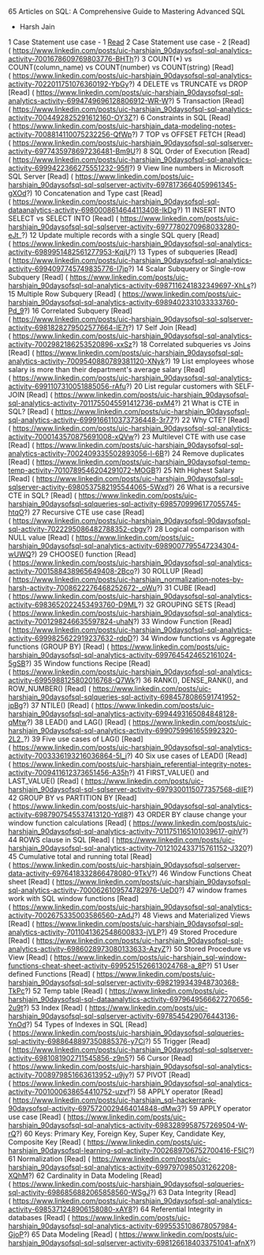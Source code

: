 65 Articles on SQL: 
A Comprehensive Guide to Mastering Advanced SQL 
- Harsh Jain

 1	Case Statement use case - 1	[Read](https://www.linkedin.com/posts/uic-harshjain_90daysofsql-sql-analytics-activity-7009911953536008192-Csig)
2	Case Statement use case - 2	[Read]	( https://www.linkedin.com/posts/uic-harshjain_90daysofsql-sql-analytics-activity-7001678609769803776-BHTh?)
3	COUNT(*) vs COUNT(column_name) vs COUNT(number) vs COUNT(string)	[Read]	( https://www.linkedin.com/posts/uic-harshjain_90daysofsql-sql-analytics-activity-7022011751076360192-YbGy?)
4	DELETE vs TRUNCATE vs DROP	[Read]	( https://www.linkedin.com/posts/uic-harshjain_90daysofsql-sql-analytics-activity-6994749696128806912-WR-W?)
5	Transaction	[Read]	( https://www.linkedin.com/posts/uic-harshjain_90daysofsql-sql-analytics-activity-7004492825291612160-OY3Z?)
6	Constraints in SQL	[Read]	( https://www.linkedin.com/posts/uic-harshjain_data-modeling-notes-activity-7008814110075232256-QfWp?)
7	TOP vs OFFSET FETCH	[Read]	( https://www.linkedin.com/posts/uic-harshjain_90daysofsql-sql-sqlserver-activity-6977435978697236481-Bm9U?)
8	SQL Order of Execution	[Read]	( https://www.linkedin.com/posts/uic-harshjain_90daysofsql-sql-analytics-activity-6999422366275551232-95fI?)
9	View line numbers in Microsoft SQL Server	[Read]	( https://www.linkedin.com/posts/uic-harshjain_90daysofsql-sql-sqlserver-activity-6978173664059961345-gXOd?)
10	Concatenation and Type cast	[Read]	( https://www.linkedin.com/posts/uic-harshjain_90daysofsql-sql-dataanalytics-activity-6980008614644113408-IkDg?)
11	INSERT INTO SELECT vs SELECT INTO	[Read]	( https://www.linkedin.com/posts/uic-harshjain_90daysofsql-sql-sqlserver-activity-6977780270968033280-eJt_?)
12	Update multiple records with a single SQL query	[Read]	( https://www.linkedin.com/posts/uic-harshjain_90daysofsql-sql-analytics-activity-6989951482561277953-KqjU?)
13	Types of subqueries	[Read]	( https://www.linkedin.com/posts/uic-harshjain_90daysofsql-sql-analytics-activity-6994097745749835776-I7jp?)
14	Scalar Subquery or Single-row Subquery	[Read]	( https://www.linkedin.com/posts/uic-harshjain_90daysofsql-sql-analytics-activity-6987116241832349697-XhLs?)
15	Multiple Row Subquery	[Read]	( https://www.linkedin.com/posts/uic-harshjain_90daysofsql-sql-analytics-activity-6989402331033333760-Pd_9?)
16	Correlated Subquery	[Read]	( https://www.linkedin.com/posts/uic-harshjain_90daysofsql-sql-sqlserver-activity-6981828279502577664-lE7t?)
17	Self Join	[Read]	( https://www.linkedin.com/posts/uic-harshjain_90daysofsql-sql-analytics-activity-7002982186253520896-xxSz?)
18	Correlated subqueries vs Joins	[Read]	( https://www.linkedin.com/posts/uic-harshjain_90daysofsql-sql-analytics-activity-7009540880789381120-XNyk?)
19	List employees whose salary is more than their department's average salary	[Read]	( https://www.linkedin.com/posts/uic-harshjain_90daysofsql-sql-analytics-activity-6991107310051885056-rAfu?)
20	List regular customers with SELF-JOIN	[Read]	( https://www.linkedin.com/posts/uic-harshjain_90daysofsql-sql-analytics-activity-7011755045591412736-pxM4?)
21	What is CTE in SQL?	[Read]	( https://www.linkedin.com/posts/uic-harshjain_90daysofsql-sql-analytics-activity-6999166110373736448-3r77?)
22	Why CTE?	[Read]	( https://www.linkedin.com/posts/uic-harshjain_90daysofsql-sql-analytics-activity-7000143570875691008-xQVw?)
23	Multilevel CTE with use case	[Read]	( https://www.linkedin.com/posts/uic-harshjain_90daysofsql-sql-analytics-activity-7002409335502893056-l-6B?)
24	Remove duplicates	[Read]	( https://www.linkedin.com/posts/uic-harshjain_90daysofsql-temp-temp-activity-7010789546204291072-MOGB?)
25	Nth Highest Salary	[Read]	( https://www.linkedin.com/posts/uic-harshjain_90daysofsql-sql-sqlserver-activity-6980537582195544065-5Wxd?)
26	What is a recursive CTE in SQL?	[Read]	( https://www.linkedin.com/posts/uic-harshjain_90daysofsql-sqlqueries-sql-activity-6985709996177055745-htqO?)
27	Recursive CTE use case	[Read]	( https://www.linkedin.com/posts/uic-harshjain_90daysofsql-90daysofsql-sql-activity-7022295086482788352-cbgv?)
28	Logical comparison with NULL value	[Read]	( https://www.linkedin.com/posts/uic-harshjain_90daysofsql-sql-analytics-activity-6989007795547234304-wUWQ?)
29	CHOOSE() function	[Read]	( https://www.linkedin.com/posts/uic-harshjain_90daysofsql-sql-analytics-activity-7001588438965649408-2Bco?)
30	ROLLUP	[Read]	( https://www.linkedin.com/posts/uic-harshjain_normalization-notes-by-harsh-activity-7008622276468252672-_oWu?)
31	CUBE	[Read]	( https://www.linkedin.com/posts/uic-harshjain_90daysofsql-sql-analytics-activity-6983652022453493760-D9ML?)
32	GROUPING SETS	[Read]	( https://www.linkedin.com/posts/uic-harshjain_90daysofsql-sql-analytics-activity-7001298246635597824-uhaN?)
33	Window Function	[Read]	( https://www.linkedin.com/posts/uic-harshjain_90daysofsql-sql-analytics-activity-6999825622919237632-rdpD?)
34	Window functions vs Aggregate functions (GROUP BY)	[Read]	( https://www.linkedin.com/posts/uic-harshjain_90daysofsql-sql-analytics-activity-6997645424652161024-5gSB?)
35	Window functions Recipe	[Read]	( https://www.linkedin.com/posts/uic-harshjain_90daysofsql-sql-analytics-activity-6995988125802016768-Q7Wk?)
36	RANK(), DENSE_RANK(), and ROW_NUMBER()	[Read]	( https://www.linkedin.com/posts/uic-harshjain_90daysofsql-sqlqueries-sql-activity-6984578086591741952-jpBg?)
37	NTILE()	[Read]	( https://www.linkedin.com/posts/uic-harshjain_90daysofsql-sql-analytics-activity-6994493165084848128-qMtw?)
38	LEAD() and LAG()	[Read]	( https://www.linkedin.com/posts/uic-harshjain_90daysofsql-sql-analytics-activity-6990759961655992320-2L2_?)
39	Five use cases of LAG()	[Read]	( https://www.linkedin.com/posts/uic-harshjain_90daysofsql-sql-analytics-activity-7003336193216036864-5I_i?)
40	Six use cases of LEAD()	[Read]	( https://www.linkedin.com/posts/uic-harshjain_referential-integrity-notes-activity-7009411612373651456-A35h?)
41	FIRST_VALUE() and LAST_VALUE()	[Read]	( https://www.linkedin.com/posts/uic-harshjain_90daysofsql-sql-sqlserver-activity-6979300115077357568-diIE?)
42	GROUP BY vs PARTITION BY	[Read]	( https://www.linkedin.com/posts/uic-harshjain_90daysofsql-sql-analytics-activity-6987907545537413120-Ydl8?)
43	ORDER BY clause change your window function calculations	[Read]	( https://www.linkedin.com/posts/uic-harshjain_90daysofsql-sql-analytics-activity-7011751165101039617-gjhV?)
44	ROWS clause in SQL	[Read]	( https://www.linkedin.com/posts/uic-harshjain_90daysofsql-sql-analytics-activity-7012102433715761152-J320?)
45	Cumulative total and running total	[Read]	( https://www.linkedin.com/posts/uic-harshjain_90daysofsql-sqlserver-data-activity-6976418332866478080-9TkV?)
46	Window Functions Cheat sheet	[Read]	( https://www.linkedin.com/posts/uic-harshjain_90daysofsql-sql-analytics-activity-7000626109574782976-UeD0?)
47	window frames work with SQL window functions	[Read]	( https://www.linkedin.com/posts/uic-harshjain_90daysofsql-sql-analytics-activity-7002675335003586560-zAdJ?)
48	Views and Materialized Views	[Read]	( https://www.linkedin.com/posts/uic-harshjain_90daysofsql-sql-analytics-activity-7011041362548600833-jVLP?)
49	Stored Procedure	[Read]	( https://www.linkedin.com/posts/uic-harshjain_90daysofsql-sql-analytics-activity-6986028973080133633-AzyZ?)
50	Stored Procedure vs View	[Read]	( https://www.linkedin.com/posts/uic-harshjain_sql-window-functions-cheat-sheet-activity-6995251526613024768-a_8P?)
51	User defined Functions	[Read]	( https://www.linkedin.com/posts/uic-harshjain_90daysofsql-sql-sqlserver-activity-6982199343948730368-TkPc?)
52	Temp table	[Read]	( https://www.linkedin.com/posts/uic-harshjain_90daysofsql-sql-dataanalytics-activity-6979649566627270656-2u9t?)
53	Index	[Read]	( https://www.linkedin.com/posts/uic-harshjain_90daysofsql-sql-sqlserver-activity-6978545429076443136-YnOd?)
54	Types of Indexes in SQL	[Read]	( https://www.linkedin.com/posts/uic-harshjain_90daysofsql-sqlqueries-sql-activity-6988648897350885376-y7Ci?)
55	Trigger	[Read]	( https://www.linkedin.com/posts/uic-harshjain_90daysofsql-sql-sqlserver-activity-6981081902711545856-z9n5?)
56	Cursor	[Read]	( https://www.linkedin.com/posts/uic-harshjain_90daysofsql-sql-analytics-activity-7008979851663613952-u9jy?)
57	PIVOT	[Read]	( https://www.linkedin.com/posts/uic-harshjain_90daysofsql-sql-analytics-activity-7001000638654410752-uzvf?)
58	APPLY operator	[Read]	( https://www.linkedin.com/posts/uic-harshjain_sql-hackerrank-90daysofsql-activity-6975720029464014848-dMw3?)
59	APPLY operator use case	[Read]	( https://www.linkedin.com/posts/uic-harshjain_90daysofsql-sql-analytics-activity-6983289958757269504-W-rQ?)
60	Keys: Primary Key, Foreign Key, Super Key, Candidate Key, Composite Key	[Read]	( https://www.linkedin.com/posts/uic-harshjain_90daysofsql-learning-sql-activity-7002689706752700416-F5lC?)
61	Normalization	[Read]	( https://www.linkedin.com/posts/uic-harshjain_90daysofsql-sql-analytics-activity-6997970985031262208-XQhM?)
62	Cardinality in Data Modeling	[Read]	( https://www.linkedin.com/posts/uic-harshjain_90daysofsql-sqlqueries-sql-activity-6986856882065858560-WSgJ?)
63	Data Integrity	[Read]	( https://www.linkedin.com/posts/uic-harshjain_90daysofsql-sql-analytics-activity-6985371248906158080-xAY8?)
64	Referential Integrity in databases	[Read]	( https://www.linkedin.com/posts/uic-harshjain_90daysofsql-sql-analytics-activity-6995535108678057984-GjoP?)
65	Data Modeling	[Read]	( https://www.linkedin.com/posts/uic-harshjain_90daysofsql-sql-sqlserver-activity-6981266184033751041-afnX?)
